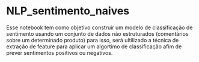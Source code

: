 # NLP_sentimento_naives
Esse notebook tem como objetivo construir um modelo de classificação de sentimento usando um conjunto de dados não estruturados (comentários sobre um determinado produto) para isso, será ultilizado a técnica de extração de feature para aplicar um algortimo de classificação afim de prever sentimentos positivos ou negativos.
